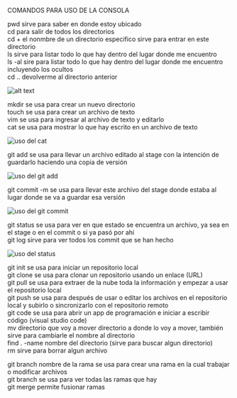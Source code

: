 COMANDOS PARA USO DE LA CONSOLA     

pwd sirve para saber en donde estoy ubicado  
cd para salir de todos los directorios  
cd + el nonmbre de un directorio especifico sirve para entrar en este directorio  
ls sirve para listar todo lo que hay dentro del lugar donde me encuentro  
ls -al sire para  listar todo lo que hay dentro del lugar donde me encuentro incluyendo los ocultos  
cd .. devolverme al directorio anterior  

![alt text](funcionamiento_de_cd_y_ls.png)

mkdir se usa para crear un nuevo directorio  
touch se usa para crear un archivo de texto  
vim se usa para ingresar al archivo de texto y editarlo  
cat se usa para mostrar lo que hay escrito en un archivo de texto  

![uso del cat](uso_de_status-1.png)

git add se usa para llevar un archivo 
editado al stage con la intención de guardarlo haciendo una copia de versión

![uso del git add](image.png)

git commit -m se usa para llevar este archivo del stage donde estaba al lugar donde se va a guardar esa versión

![uso del git commit](uso_de_commit.png)

git status se usa para ver en que estado se encuentra un archivo, ya sea en el stage o en el commit o si ya pasó por ahí  
git log sirve para ver todos los commit que se han hecho 

![uso del status](uso_de_status.png)

git init se usa para iniciar un repositorio local  
git clone se usa para clonar un repositorio usando un enlace (URL)  
git pull se usa para extraer de la nube toda la información y empezar a usar el repositorio local  
git push se usa para después de usar o editar los archivos en el repositorio local y subirlo o sincronizarlo con el repositorio remoto  
git code se usa para abrir un app de programación e iniciar a escribir código (visual studio code)  
mv directorio que voy  a mover directorio a donde lo voy a mover, también sirve para cambiarle el nombre al directorio  
find . -name nombre del directorio (sirve para buscar algun directorio)  
rm sirve para borrar algun archivo  


git branch nombre de la rama se usa para crear una rama en la cual trabajar o modificar archivos  
git branch se usa para ver todas las ramas que hay  
git merge permite fusionar ramas  
